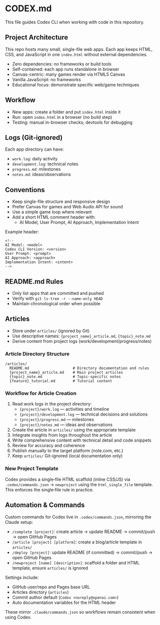# CODEX.md

This file guides Codex CLI when working with code in this repository.

## Project Architecture

This repo hosts many small, single-file web apps. Each app keeps HTML, CSS, and JavaScript in one `index.html` without external dependencies.

- Zero dependencies: no frameworks or build tools
- Self-contained: each app runs standalone in browser
- Canvas-centric: many games render via HTML5 Canvas
- Vanilla JavaScript: no frameworks
- Educational focus: demonstrate specific web/game techniques

## Workflow

- New apps: create a folder and put `index.html` inside it
- Run: open `index.html` in a browser (no build step)
- Testing: manual in-browser checks; devtools for debugging

## Logs (Git-ignored)

Each app directory can have:
- `work.log`: daily activity
- `development.log`: technical notes
- `progress.md`: milestones
- `notes.md`: ideas/observations

## Conventions

- Keep single-file structure and responsive design
- Prefer Canvas for games and Web Audio API for sound
- Use a simple game loop where relevant
- Add a short HTML comment header with:
  - AI Model, User Prompt, AI Approach, Implementation Intent

Example header:
```
<!--
AI Model: <model>
Codex CLI Version: <version>
User Prompt: <prompt>
AI Approach: <approach>
Implementation Intent: <intent>
-->
```

## README.md Rules

- Only list apps that are committed and pushed
- Verify with `git ls-tree -r --name-only HEAD`
- Maintain chronological order when possible

## Articles

- Store under `articles/` (ignored by Git)
- Use descriptive names: `{project_name}_article.md`, `{topic}_note.md`
- Derive content from project logs (work/development/progress/notes)

### Article Directory Structure

```
/articles/
  README.md                    # Directory documentation and rules
  {project_name}_article.md    # Main project articles
  {topic}_note.md              # Topic-specific notes
  {feature}_tutorial.md        # Tutorial content
```

### Workflow for Article Creation
1. Read work logs in the project directory:
   - `{project}/work.log` — activities and timeline
   - `{project}/development.log` — technical decisions and solutions
   - `{project}/progress.md` — milestones
   - `{project}/notes.md` — ideas and observations
2. Create the article in `articles/` using the appropriate template
3. Integrate insights from logs throughout the article
4. Write comprehensive content with technical detail and code snippets
5. Review for accuracy and coherence
6. Publish manually to the target platform (note.com, etc.)
7. Keep `articles/` Git-ignored (local documentation only)

### New Project Template

Codex provides a single‑file HTML scaffold (inline CSS/JS) via `.codex/commands.json` → `newproject` using the `html_single_file` template. This enforces the single‑file rule in practice.

## Automation & Commands

Custom commands for Codex live in `.codex/commands.json`, mirroring the Claude setup:

- `/complete [project]`: create article → update README → commit/push → open GitHub Pages
- `/article [project] [platform]`: create a blog/article template in `articles/`
- `/deploy [project]`: update README (if committed) → commit/push → open GitHub Pages
- `/newproject [name] [description]`: scaffold a folder and HTML template, ensure `articles/` is ignored

Settings include:
- GitHub user/repo and Pages base URL
- Articles directory (`articles`)
- Commit author default (`Codex <noreply@openai.com>`)
- Auto documentation variables for the HTML header

These mirror `.claude/commands.json` so workflows remain consistent when using Codex.
